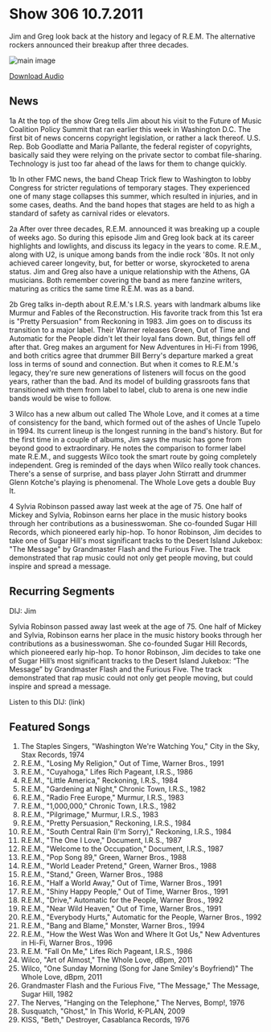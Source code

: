 # Show 306 10.7.2011
Jim and Greg look back at the history and legacy of R.E.M. The alternative rockers announced their breakup after three decades.

![main image](http://www.soundopinions.org/images/2011/rem.jpg)

[Download Audio](http://audio.soundopinions.org/streams/2011/10/so_20111007.m3u)

## News
1a At the top of the show Greg tells Jim about his visit to the Future of Music Coalition Policy Summit that ran earlier this week in Washington D.C. The first bit of news concerns copyright legislation, or rather a lack thereof. U.S. Rep. Bob Goodlatte and Maria Pallante, the federal register of copyrights, basically said they were relying on the private sector to combat file-sharing. Technology is just too far ahead of the laws for them to change quickly.

1b In other FMC news, the band Cheap Trick flew to Washington to lobby Congress for stricter regulations of temporary stages. They experienced one of many stage collapses this summer, which resulted in injuries, and in some cases, deaths. And the band hopes that stages are held to as high a standard of safety as carnival rides or elevators.

2a After over three decades, R.E.M. announced it was breaking up a couple of weeks ago. So during this episode Jim and Greg look back at its career highlights and lowlights, and discuss its legacy in the years to come. R.E.M., along with U2, is unique among bands from the indie rock '80s. It not only achieved career longevity, but, for better or worse, skyrocketed to arena status. Jim and Greg also have a unique relationship with the Athens, GA musicians. Both remember covering the band as mere fanzine writers, maturing as critics the same time R.E.M. was as a band.

2b Greg talks in-depth about R.E.M.'s I.R.S. years with landmark albums like Murmur and Fables of the Reconstruction. His favorite track from this 1st era is "Pretty Persuasion" from Reckoning in 1983. Jim goes on to discuss its transition to a major label. Their Warner releases Green, Out of Time and Automatic for the People didn't let their loyal fans down. But, things fell off after that. Greg makes an argument for New Adventures in Hi-Fi from 1996, and both critics agree that drummer Bill Berry's departure marked a great loss in terms of sound and connection. But when it comes to R.E.M.'s legacy, they're sure new generations of listeners will focus on the good years, rather than the bad. And its model of building grassroots fans that transitioned with them from label to label, club to arena is one new indie bands would be wise to follow.

3 Wilco has a new album out called The Whole Love, and it comes at a time of consistency for the band, which formed out of the ashes of Uncle Tupelo in 1994. Its current lineup is the longest running in the band's history. But for the first time in a couple of albums, Jim says the music has gone from beyond good to extraordinary. He notes the comparison to former label mate R.E.M., and suggests Wilco took the smart route by going completely independent. Greg is reminded of the days when Wilco really took chances. There's a sense of surprise, and bass player John Stirratt and drummer Glenn Kotche's playing is phenomenal. The Whole Love gets a double Buy It.

4 Sylvia Robinson passed away last week at the age of 75. One half of Mickey and Sylvia, Robinson earns her place in the music history books through her contributions as a businesswoman. She co-founded Sugar Hill Records, which pioneered early hip-hop. To honor Robinson, Jim decides to take one of Sugar Hill's most significant tracks to the Desert Island Jukebox: "The Message" by Grandmaster Flash and the Furious Five. The track demonstrated that rap music could not only get people moving, but could inspire and spread a message.

## Recurring Segments
DIJ: Jim

Sylvia Robinson passed away last week at the age of 75. One half of Mickey and Sylvia, Robinson earns her place in the music history books through her contributions as a businesswoman. She co-founded Sugar Hill Records, which pioneered early hip-hop. To honor Robinson, Jim decides to take one of Sugar Hill’s most significant tracks to the Desert Island Jukebox: “The Message” by Grandmaster Flash and the Furious Five. The track demonstrated that rap music could not only get people moving, but could inspire and spread a message.

Listen to this DIJ: (link)

## Featured Songs
1. The Staples Singers, "Washington We're Watching You," City in the Sky, Stax Records, 1974
2. R.E.M., "Losing My Religion," Out of Time, Warner Bros., 1991
3. R.E.M., "Cuyahoga," Lifes Rich Pageant, I.R.S., 1986
4. R.E.M., "Little America," Reckoning, I.R.S., 1984
5. R.E.M., "Gardening at Night," Chronic Town, I.R.S., 1982
6. R.E.M., "Radio Free Europe," Murmur, I.R.S., 1983
7. R.E.M., "1,000,000," Chronic Town, I.R.S., 1982
8. R.E.M., "Pilgrimage," Murmur, I.R.S., 1983
9. R.E.M., "Pretty Persuasion," Reckoning, I.R.S., 1984
10. R.E.M., "South Central Rain (I'm Sorry)," Reckoning, I.R.S., 1984
11. R.E.M., "The One I Love," Document, I.R.S., 1987
12. R.E.M., "Welcome to the Occupation," Document, I.R.S., 1987
13. R.E.M., "Pop Song 89," Green, Warner Bros., 1988
14. R.E.M., "World Leader Pretend," Green, Warner Bros., 1988
15. R.E.M., "Stand," Green, Warner Bros., 1988
16. R.E.M., "Half a World Away," Out of Time, Warner Bros., 1991
17. R.E.M., "Shiny Happy People," Out of Time, Warner Bros., 1991
18. R.E.M., "Drive," Automatic for the People, Warner Bros., 1992
19. R.E.M., "Near Wild Heaven," Out of Time, Warner Bros., 1991
20. R.E.M., "Everybody Hurts," Automatic for the People, Warner Bros., 1992
21. R.E.M., "Bang and Blame," Monster, Warner Bros., 1994
22. R.E.M., "How the West Was Won and Where It Got Us," New Adventures in Hi-Fi, Warner Bros., 1996
23. R.E.M. "Fall On Me," Lifes Rich Pageant, I.R.S., 1986
24. Wilco, "Art of Almost," The Whole Love, dBpm, 2011
25. Wilco, "One Sunday Morning (Song for Jane Smiley's Boyfriend)" The Whole Love, dBpm, 2011
26. Grandmaster Flash and the Furious Five, "The Message," The Message, Sugar Hill, 1982
27. The Nerves, "Hanging on the Telephone," The Nerves, Bomp!, 1976
28. Susquatch, "Ghost," In This World, K-PLAN, 2009
29. KISS, "Beth," Destroyer, Casablanca Records, 1976
